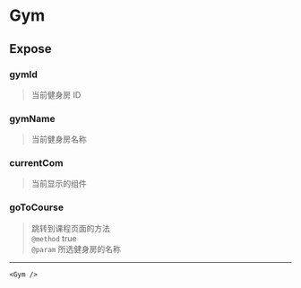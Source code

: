 # Gym

## Expose

### gymId

> 当前健身房 ID

### gymName

> 当前健身房名称

### currentCom

> 当前显示的组件

### goToCourse

> 跳转到课程页面的方法 <br/>`@method` true<br/>`@param` 所选健身房的名称

---

```vue live
<Gym />
```
